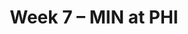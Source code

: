 ---
layout: game
title: Week 7 – MIN at PHI
season: 2016
game_id: 2016_07_MIN_PHI
away_team: MIN
home_team: PHI
---